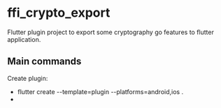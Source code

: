 # ffi_crypto_export

Flutter plugin project to export some cryptography go features to flutter application.


## Main commands

Create plugin:
- flutter create --template=plugin --platforms=android,ios .
- 